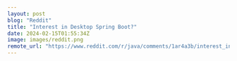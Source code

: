 ```yaml
---
layout: post
blog: "Reddit"
title: "Interest in Desktop Spring Boot?"
date: 2024-02-15T01:55:34Z
image: images/reddit.png
remote_url: "https://www.reddit.com/r/java/comments/1ar4a3b/interest_in_desktop_spring_boot/"
---
```


